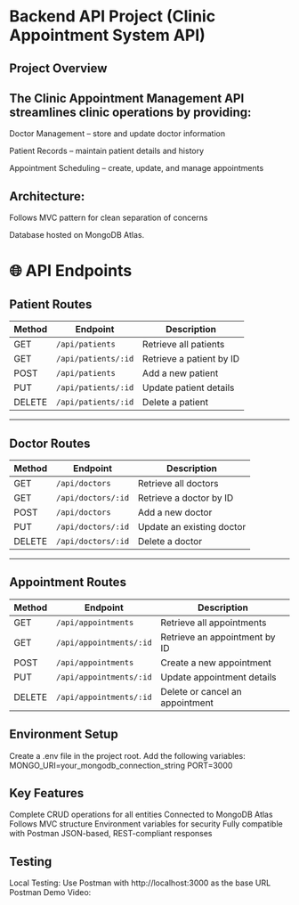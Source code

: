 #  Backend API Project (Clinic Appointment System API)

## Project Overview

## The Clinic Appointment Management API streamlines clinic operations by providing:

Doctor Management – store and update doctor information

Patient Records – maintain patient details and history

Appointment Scheduling – create, update, and manage appointments

## Architecture:

Follows MVC pattern for clean separation of concerns

Database hosted on MongoDB Atlas.

# 🌐 API Endpoints

## Patient Routes

| Method | Endpoint | Description |
|--------|-----------|-------------|
| GET | `/api/patients` | Retrieve all patients |
| GET | `/api/patients/:id` | Retrieve a patient by ID |
| POST | `/api/patients` | Add a new patient |
| PUT | `/api/patients/:id` | Update patient details |
| DELETE | `/api/patients/:id` | Delete a patient |

---

## Doctor Routes

| Method | Endpoint | Description |
|--------|-----------|-------------|
| GET | `/api/doctors` | Retrieve all doctors |
| GET | `/api/doctors/:id` | Retrieve a doctor by ID |
| POST | `/api/doctors` | Add a new doctor |
| PUT | `/api/doctors/:id` | Update an existing doctor |
| DELETE | `/api/doctors/:id` | Delete a doctor |

---

## Appointment Routes

| Method | Endpoint | Description |
|--------|-----------|-------------|
| GET | `/api/appointments` | Retrieve all appointments |
| GET | `/api/appointments/:id` | Retrieve an appointment by ID |
| POST | `/api/appointments` | Create a new appointment |
| PUT | `/api/appointments/:id` | Update appointment details |
| DELETE | `/api/appointments/:id` | Delete or cancel an appointment |

## Environment Setup

Create a .env file in the project root.
Add the following variables:
MONGO_URI=your_mongodb_connection_string
PORT=3000

## Key Features

Complete CRUD operations for all entities
Connected to MongoDB Atlas
Follows MVC structure
Environment variables for security
Fully compatible with Postman
JSON-based, REST-compliant responses

## Testing

Local Testing: Use Postman with http://localhost:3000 as the base URL
Postman Demo Video: 

